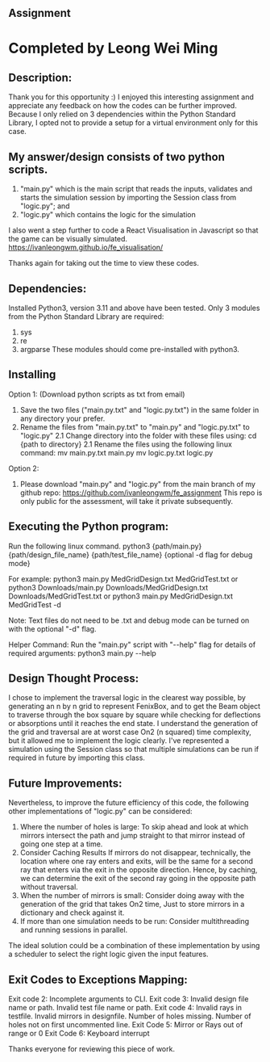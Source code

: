 ## Assignment
# Completed by Leong Wei Ming 

## Description:
Thank you for this opportunity :) 
I enjoyed this interesting assignment and appreciate any feedback 
on how the codes can be further improved. Because I only relied on 3
dependencies within the Python Standard Library, I opted not to provide
a setup for a virtual environment only for this case.

## My answer/design consists of two python scripts.
1. "main.py" which is the main script that reads the inputs, validates 
and starts the simulation session by importing the Session class 
from "logic.py"; and
2. "logic.py" which contains the logic for the simulation

I also went a step further to code a React Visualisation in Javascript
so that the game can be visually simulated.
https://ivanleongwm.github.io/fe_visualisation/ 

Thanks again for taking out the time to view these codes.


## Dependencies:
Installed Python3, version 3.11 and above have been tested. 
Only 3 modules from the Python Standard Library are required:
1. sys
2. re
3. argparse
These modules should come pre-installed with python3.

## Installing
Option 1: (Download python scripts as txt from email)
1. Save the two files ("main.py.txt" and "logic.py.txt") in the same folder
in any directory your prefer. 
2. Rename the files from "main.py.txt" to "main.py" and "logic.py.txt" to "logic.py"
    2.1 Change directory into the folder with these files using:
        cd {path to directory}
    2.1 Rename the files using the following linux command:
        mv main.py.txt main.py
        mv logic.py.txt logic.py

Option 2:
1. Please download "main.py" and "logic.py" from the main branch of my github repo:
https://github.com/ivanleongwm/fe_assignment
This repo is only public for the assessment, will take it private subsequently.

## Executing the Python program:
Run the following linux command. 
python3 {path/main.py} {path/design_file_name} {path/test_file_name} {optional -d flag for debug mode}

For example: 
python3 main.py MedGridDesign.txt MedGridTest.txt
or 
python3 Downloads/main.py Downloads/MedGridDesign.txt Downloads/MedGridTest.txt
or 
python3 main.py MedGridDesign.txt MedGridTest -d

Note: Text files do not need to be .txt and debug mode can be turned on with
the optional "-d" flag.


Helper Command:
Run the "main.py" script with "--help" flag for details of required arguments:
python3 main.py --help


## Design Thought Process:
I chose to implement the traversal logic in the clearest way possible,
by generating an n by n grid to represent FenixBox, and to get the Beam
object to traverse through the box square by square while checking for
deflections or absorptions until it reaches the end state. I understand
the generation of the grid and traversal are at worst case On2 (n squared)
time complexity, but it allowed me to implement the logic clearly.
I've represented a simulation using the Session class so that multiple simulations
can be run if required in future by importing this class.

## Future Improvements:
Nevertheless, to improve the future efficiency of this code, the following
other implementations of "logic.py" can be considered:
1. Where the number of holes is large:
    To skip ahead and look at which mirrors intersect the path and jump
    straight to that mirror instead of going one step at a time.
2. Consider Caching Results
    If mirrors do not disappear, technically, the location where one ray enters
    and exits, will be the same for a second ray that enters via the exit in
    the opposite direction. Hence, by caching, we can determine the exit of the
    second ray going in the opposite path without traversal.
3. When the number of mirrors is small:
    Consider doing away with the generation of the grid that takes On2 time,
    Just to store mirrors in a dictionary and check against it.
4. If more than one simulation needs to be run:
    Consider multithreading and running sessions in parallel.

The ideal solution could be a combination of these implementation 
by using a scheduler to select the right logic given the input features.


## Exit Codes to Exceptions Mapping:
Exit code 2: Incomplete arguments to CLI.
Exit code 3: Invalid design file name or path.
             Invalid test file name or path.
Exit code 4: Invalid rays in testfile.
             Invalid mirrors in designfile.
             Number of holes missing.
             Number of holes not on first uncommented line.
Exit Code 5: Mirror or Rays out of range or 0
Exit Code 6: Keyboard interrupt


Thanks everyone for reviewing this piece of work. 
